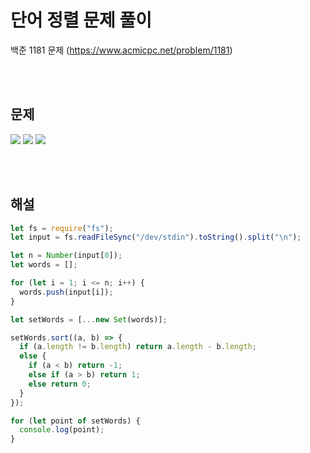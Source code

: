 # 단어 정렬 문제 풀이

백준 1181 문제
(https://www.acmicpc.net/problem/1181)

<br/>
<br/>

## 문제

<a href="#"><img src="https://github.com/eunbaming/TIL_JS-CodingTest/assets/110072947/8ff0882a-08b5-44ad-9a45-fbe173142e9c"/></a>
<a href="#"><img src="https://github.com/eunbaming/TIL_JS-CodingTest/assets/110072947/362d1fac-7640-4c3f-b158-9f429d861fed"/></a>
<a href="#"><img src="https://github.com/eunbaming/TIL_JS-CodingTest/assets/110072947/0228f82b-f83c-4441-92e8-c8b1c1e4f5aa"/></a>

<br/>
<br/>

## 해설

```javascript
let fs = require("fs");
let input = fs.readFileSync("/dev/stdin").toString().split("\n");

let n = Number(input[0]);
let words = [];

for (let i = 1; i <= n; i++) {
  words.push(input[i]);
}

let setWords = [...new Set(words)];

setWords.sort((a, b) => {
  if (a.length != b.length) return a.length - b.length;
  else {
    if (a < b) return -1;
    else if (a > b) return 1;
    else return 0;
  }
});

for (let point of setWords) {
  console.log(point);
}
```
